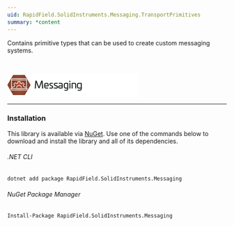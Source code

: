 ```yaml
---
uid: RapidField.SolidInstruments.Messaging.TransportPrimitives
summary: *content
---
```


<!--
Copyright (c) RapidField LLC. Licensed under the MIT License. See LICENSE.txt in the project root for license information.
-->

Contains primitive types that can be used to create custom messaging systems.

<br />

![Messaging label](../images/Label.Messaging.300w.png)
- - -

### Installation

This library is available via [NuGet](https://docs.microsoft.com/en-us/nuget/quickstart/install-and-use-a-package-in-visual-studio). Use one of the commands below to download and install the library and all of its dependencies.

###### .NET CLI

```shell
dotnet add package RapidField.SolidInstruments.Messaging
```

###### NuGet Package Manager

```shell
Install-Package RapidField.SolidInstruments.Messaging
```